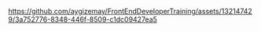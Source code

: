 



https://github.com/aygizemay/FrontEndDeveloperTraining/assets/132147429/3a752776-8348-446f-8509-c1dc09427ea5

